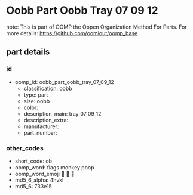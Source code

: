 # Oobb Part Oobb Tray 07 09 12  

note: This is part of OOMP the Oopen Organization Method For Parts. For more details: https://github.com/oomlout/oomp_base

##  part details





### id
* oomp_id: oobb_part_oobb_tray_07_09_12
  * classification: oobb
  * type: part
  * size: oobb
  * color: 
  * description_main: tray_07_09_12
  * description_extra: 
  * manufacturer: 
  * part_number: 

### other_codes
* short_code: ob
* oomp_word: flags monkey poop
* oomp_word_emoji :flags: :monkey: :poop:
* md5_6_alpha: 4hvkl
* md5_6: 733e15